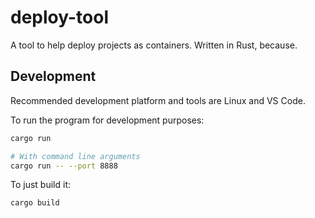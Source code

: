 # deploy-tool

A tool to help deploy projects as containers. Written in Rust, because.

## Development

Recommended development platform and tools are Linux and VS Code.

To run the program for development purposes:
```sh
cargo run

# With command line arguments
cargo run -- --port 8888
```

To just build it:
```sh
cargo build
```
